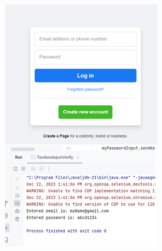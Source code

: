 <div>
  <img src="https://raw.githubusercontent.com/cskk7/50-days-challenge/main/SeleniumTopicsWise/TextboxInputVerify/Website.png">
  <img src="https://raw.githubusercontent.com/cskk7/50-days-challenge/main/SeleniumTopicsWise/TextboxInputVerify/Output.png">
</div>
